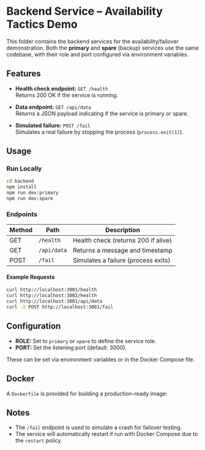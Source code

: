 # Backend Service – Availability Tactics Demo

This folder contains the backend services for the availability/failover demonstration. Both the **primary** and **spare** (backup) services use the same codebase, with their role and port configured via environment variables.

## Features

- **Health check endpoint:** `GET /health`  
  Returns 200 OK if the service is running.

- **Data endpoint:** `GET /api/data`  
  Returns a JSON payload indicating if the service is primary or spare.

- **Simulated failure:** `POST /fail`  
  Simulates a real failure by stopping the process (`process.exit(1)`).

## Usage

### Run Locally

```bash
cd backend
npm install
npm run dev:primary
npm run dev:spare
```

### Endpoints

| Method | Path           | Description                                 |
|--------|----------------|---------------------------------------------|
| GET    | `/health`      | Health check (returns 200 if alive)         |
| GET    | `/api/data`    | Returns a message and timestamp             |
| POST   | `/fail`        | Simulates a failure (process exits)         |

#### Example Requests

```bash
curl http://localhost:3001/health
curl http://localhost:3002/health
curl http://localhost:3001/api/data
curl -X POST http://localhost:3001/fail
```

## Configuration

- **ROLE:** Set to `primary` or `spare` to define the service role.
- **PORT:** Set the listening port (default: 3000).

These can be set via environment variables or in the Docker Compose file.

## Docker

A `Dockerfile` is provided for building a production-ready image:

## Notes

- The `/fail` endpoint is used to simulate a crash for failover testing.
- The service will automatically restart if run with Docker Compose due to the `restart` policy.
